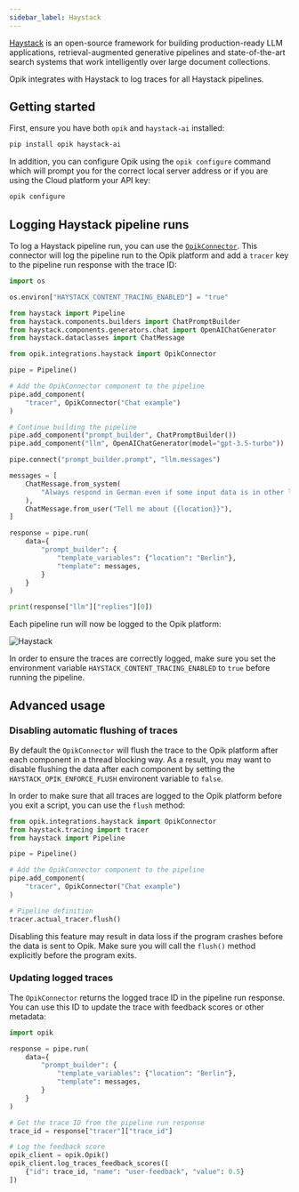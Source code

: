 ```yaml
---
sidebar_label: Haystack
---
```


[Haystack](https://docs.haystack.deepset.ai/docs/intro) is an open-source framework for building production-ready LLM applications, retrieval-augmented generative pipelines and state-of-the-art search systems that work intelligently over large document collections.

Opik integrates with Haystack to log traces for all Haystack pipelines.

## Getting started

First, ensure you have both `opik` and `haystack-ai` installed:

```bash
pip install opik haystack-ai
```

In addition, you can configure Opik using the `opik configure` command which will prompt you for the correct local server address or if you are using the Cloud platform your API key:

```bash pytest_codeblocks_skip=true
opik configure
```

## Logging Haystack pipeline runs

To log a Haystack pipeline run, you can use the [`OpikConnector`](https://www.comet.com/docs/opik/python-sdk-reference/integrations/haystack/OpikConnector.html). This connector will log the pipeline run to the Opik platform and add a `tracer` key to the pipeline run response with the trace ID:

```python
import os

os.environ["HAYSTACK_CONTENT_TRACING_ENABLED"] = "true"

from haystack import Pipeline
from haystack.components.builders import ChatPromptBuilder
from haystack.components.generators.chat import OpenAIChatGenerator
from haystack.dataclasses import ChatMessage

from opik.integrations.haystack import OpikConnector

pipe = Pipeline()

# Add the OpikConnector component to the pipeline
pipe.add_component(
    "tracer", OpikConnector("Chat example")
)

# Continue building the pipeline
pipe.add_component("prompt_builder", ChatPromptBuilder())
pipe.add_component("llm", OpenAIChatGenerator(model="gpt-3.5-turbo"))

pipe.connect("prompt_builder.prompt", "llm.messages")

messages = [
    ChatMessage.from_system(
        "Always respond in German even if some input data is in other languages."
    ),
    ChatMessage.from_user("Tell me about {{location}}"),
]

response = pipe.run(
    data={
        "prompt_builder": {
            "template_variables": {"location": "Berlin"},
            "template": messages,
        }
    }
)

print(response["llm"]["replies"][0])
```

Each pipeline run will now be logged to the Opik platform:

![Haystack](/img/cookbook/haystack_trace_cookbook.png)

<Tip>

In order to ensure the traces are correctly logged, make sure you set the environment variable `HAYSTACK_CONTENT_TRACING_ENABLED` to `true` before running the pipeline.

</Tip>

## Advanced usage

### Disabling automatic flushing of traces

By default the `OpikConnector` will flush the trace to the Opik platform after each component in a thread blocking way. As a result, you may want to disable flushing the data after each component by setting the `HAYSTACK_OPIK_ENFORCE_FLUSH` environent variable to `false`.

In order to make sure that all traces are logged to the Opik platform before you exit a script, you can use the `flush` method:

```python
from opik.integrations.haystack import OpikConnector
from haystack.tracing import tracer
from haystack import Pipeline

pipe = Pipeline()

# Add the OpikConnector component to the pipeline
pipe.add_component(
    "tracer", OpikConnector("Chat example")
)

# Pipeline definition
tracer.actual_tracer.flush()
```

<Warning>

Disabling this feature may result in data loss if the program crashes before the data is sent to Opik. Make sure you will call the `flush()` method explicitly before the program exits.

</Warning>

### Updating logged traces

The `OpikConnector` returns the logged trace ID in the pipeline run response. You can use this ID to update the trace with feedback scores or other metadata:

```python pytest_codeblocks_skip=true
import opik

response = pipe.run(
    data={
        "prompt_builder": {
            "template_variables": {"location": "Berlin"},
            "template": messages,
        }
    }
)

# Get the trace ID from the pipeline run response
trace_id = response["tracer"]["trace_id"]

# Log the feedback score
opik_client = opik.Opik()
opik_client.log_traces_feedback_scores([
    {"id": trace_id, "name": "user-feedback", "value": 0.5}
])
```
